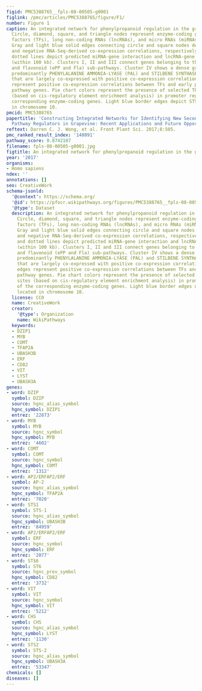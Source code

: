 ```yaml
---
figid: PMC5388765__fpls-08-00505-g0001
figlink: /pmc/articles/PMC5388765/figure/F1/
number: Figure 1
caption: An integrated network for phenylpropanoid regulation in the grape berry.
  Circle, diamond, square, and triangle nodes represent enzyme-coding genes, transcription
  factors (TFs), long non-coding RNAs (lncRNAs), and micro RNAs (miRNAs), respectively.
  Gray and light blue solid edges connecting circle and square nodes depict positive
  and negative RNA-Seq-derived co-expression correlations, respectively. Dashed and
  dotted lines depict predicted miRNA-gene interaction and lncRNA-gene co-location
  (within 100 kb). Clusters I, II and III connect genes belonging to the early phenylpropanoid
  and flavonoid (ePP and Fla) sub-pathways. Cluster IV shows a dense group containing
  predominantly PHENYLALANINE AMMONIA-LYASE (PAL) and STILBENE SYNTHASE (STS) genes
  that are largely co-expressed with positive co-expression correlations. Purple edges
  represent positive co-expression correlations between TFs and early phenylpropanoid
  pathway genes. Pie chart colors represent the presence of selected TF-binding sites
  (based on cis-regulatory element enrichment analysis) in promoter regions of the
  corresponding enzyme-coding genes. Light blue border edges depict STS genes located
  in chromosome 10.
pmcid: PMC5388765
papertitle: 'Constructing Integrated Networks for Identifying New Secondary Metabolic
  Pathway Regulators in Grapevine: Recent Applications and Future Opportunities.'
reftext: Darren C. J. Wong, et al. Front Plant Sci. 2017;8:505.
pmc_ranked_result_index: '148091'
pathway_score: 0.8742107
filename: fpls-08-00505-g0001.jpg
figtitle: An integrated network for phenylpropanoid regulation in the grape berry
year: '2017'
organisms:
- Homo sapiens
ndex: ''
annotations: []
seo: CreativeWork
schema-jsonld:
  '@context': https://schema.org/
  '@id': https://pfocr.wikipathways.org/figures/PMC5388765__fpls-08-00505-g0001.html
  '@type': Dataset
  description: An integrated network for phenylpropanoid regulation in the grape berry.
    Circle, diamond, square, and triangle nodes represent enzyme-coding genes, transcription
    factors (TFs), long non-coding RNAs (lncRNAs), and micro RNAs (miRNAs), respectively.
    Gray and light blue solid edges connecting circle and square nodes depict positive
    and negative RNA-Seq-derived co-expression correlations, respectively. Dashed
    and dotted lines depict predicted miRNA-gene interaction and lncRNA-gene co-location
    (within 100 kb). Clusters I, II and III connect genes belonging to the early phenylpropanoid
    and flavonoid (ePP and Fla) sub-pathways. Cluster IV shows a dense group containing
    predominantly PHENYLALANINE AMMONIA-LYASE (PAL) and STILBENE SYNTHASE (STS) genes
    that are largely co-expressed with positive co-expression correlations. Purple
    edges represent positive co-expression correlations between TFs and early phenylpropanoid
    pathway genes. Pie chart colors represent the presence of selected TF-binding
    sites (based on cis-regulatory element enrichment analysis) in promoter regions
    of the corresponding enzyme-coding genes. Light blue border edges depict STS genes
    located in chromosome 10.
  license: CC0
  name: CreativeWork
  creator:
    '@type': Organization
    name: WikiPathways
  keywords:
  - DZIP1
  - MYB
  - COMT
  - TFAP2A
  - UBASH3B
  - ERF
  - CD82
  - VIT
  - LYST
  - UBASH3A
genes:
- word: DZIP
  symbol: DZIP
  source: hgnc_alias_symbol
  hgnc_symbol: DZIP1
  entrez: '22873'
- word: MYB
  symbol: MYB
  source: hgnc_symbol
  hgnc_symbol: MYB
  entrez: '4602'
- word: COMT
  symbol: COMT
  source: hgnc_symbol
  hgnc_symbol: COMT
  entrez: '1312'
- word: AP2/ERFAP2/ERF
  symbol: AP-2
  source: hgnc_alias_symbol
  hgnc_symbol: TFAP2A
  entrez: '7020'
- word: STS1
  symbol: STS-1
  source: hgnc_alias_symbol
  hgnc_symbol: UBASH3B
  entrez: '84959'
- word: AP2/ERFAP2/ERF
  symbol: ERF
  source: hgnc_symbol
  hgnc_symbol: ERF
  entrez: '2077'
- word: ST$6
  symbol: ST6
  source: hgnc_prev_symbol
  hgnc_symbol: CD82
  entrez: '3732'
- word: VIT
  symbol: VIT
  source: hgnc_symbol
  hgnc_symbol: VIT
  entrez: '5212'
- word: CHS
  symbol: CHS
  source: hgnc_alias_symbol
  hgnc_symbol: LYST
  entrez: '1130'
- word: STS2
  symbol: STS-2
  source: hgnc_alias_symbol
  hgnc_symbol: UBASH3A
  entrez: '53347'
chemicals: []
diseases: []
---
```

